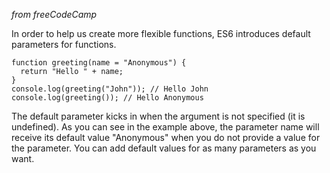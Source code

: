 _from freeCodeCamp_

In order to help us create more flexible functions, ES6 introduces default parameters for functions.
```
function greeting(name = "Anonymous") {
  return "Hello " + name;
}
console.log(greeting("John")); // Hello John
console.log(greeting()); // Hello Anonymous
```
The default parameter kicks in when the argument is not specified (it is undefined). As you can see in the example above, the parameter 
name will receive its default value "Anonymous" when you do not provide a value for the parameter. You can add default values for as many 
parameters as you want.
